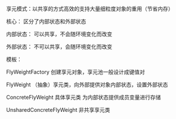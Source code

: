 享元模式：以共享的方式高效的支持大量细粒度对象的重用（节省内存）

核心： 区分了内部状态和外部状态

内部状态： 可以共享，不会随环境变化而改变

外部状态： 不可以共享，会随环境变化而改变

模板：

FlyWeightFactory 创建享元对象，享元池一般设计成键值对

FlyWeight （抽象）享元类，向外部提供对象内部状态，设置外部状态

ConcreteFlyWeight 具体享元类 为内部状态提供成员变量进行存储

UnsharedConcreteFlyWeight 非共享享元类
 